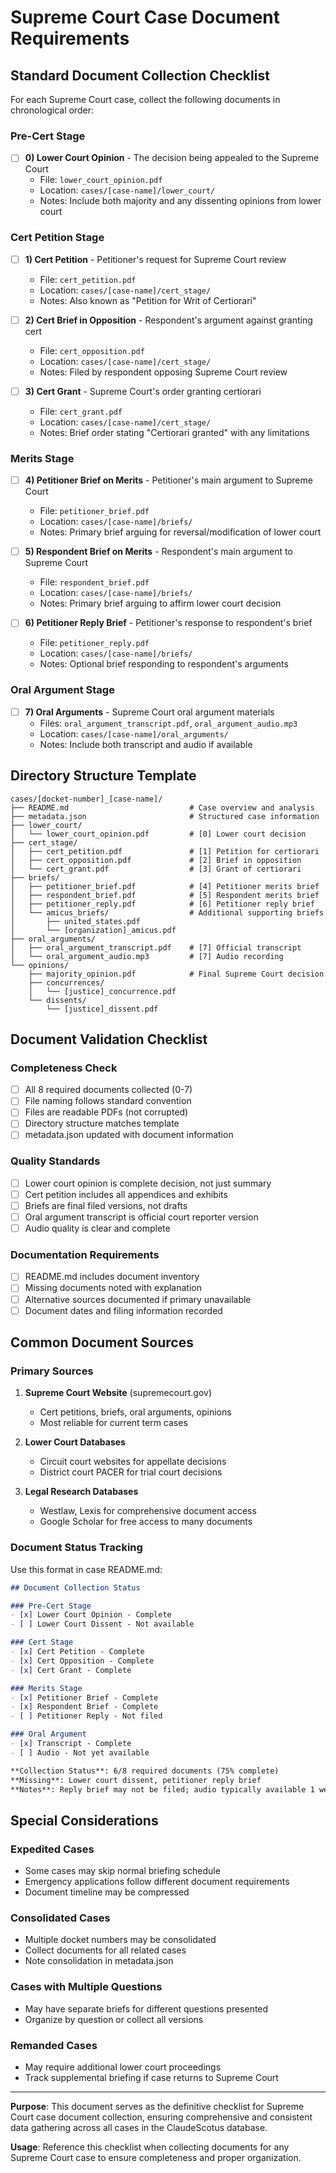# Supreme Court Case Document Requirements

## Standard Document Collection Checklist

For each Supreme Court case, collect the following documents in chronological order:

### Pre-Cert Stage
- [ ] **0) Lower Court Opinion** - The decision being appealed to the Supreme Court
  - File: `lower_court_opinion.pdf`
  - Location: `cases/[case-name]/lower_court/`
  - Notes: Include both majority and any dissenting opinions from lower court

### Cert Petition Stage
- [ ] **1) Cert Petition** - Petitioner's request for Supreme Court review
  - File: `cert_petition.pdf`
  - Location: `cases/[case-name]/cert_stage/`
  - Notes: Also known as "Petition for Writ of Certiorari"

- [ ] **2) Cert Brief in Opposition** - Respondent's argument against granting cert
  - File: `cert_opposition.pdf`
  - Location: `cases/[case-name]/cert_stage/`
  - Notes: Filed by respondent opposing Supreme Court review

- [ ] **3) Cert Grant** - Supreme Court's order granting certiorari
  - File: `cert_grant.pdf`
  - Location: `cases/[case-name]/cert_stage/`
  - Notes: Brief order stating "Certiorari granted" with any limitations

### Merits Stage
- [ ] **4) Petitioner Brief on Merits** - Petitioner's main argument to Supreme Court
  - File: `petitioner_brief.pdf`
  - Location: `cases/[case-name]/briefs/`
  - Notes: Primary brief arguing for reversal/modification of lower court

- [ ] **5) Respondent Brief on Merits** - Respondent's main argument to Supreme Court
  - File: `respondent_brief.pdf`
  - Location: `cases/[case-name]/briefs/`
  - Notes: Primary brief arguing to affirm lower court decision

- [ ] **6) Petitioner Reply Brief** - Petitioner's response to respondent's brief
  - File: `petitioner_reply.pdf`
  - Location: `cases/[case-name]/briefs/`
  - Notes: Optional brief responding to respondent's arguments

### Oral Argument Stage
- [ ] **7) Oral Arguments** - Supreme Court oral argument materials
  - Files: `oral_argument_transcript.pdf`, `oral_argument_audio.mp3`
  - Location: `cases/[case-name]/oral_arguments/`
  - Notes: Include both transcript and audio if available

## Directory Structure Template

```
cases/[docket-number]_[case-name]/
├── README.md                           # Case overview and analysis
├── metadata.json                       # Structured case information
├── lower_court/
│   └── lower_court_opinion.pdf         # [0] Lower court decision
├── cert_stage/
│   ├── cert_petition.pdf               # [1] Petition for certiorari
│   ├── cert_opposition.pdf             # [2] Brief in opposition
│   └── cert_grant.pdf                  # [3] Grant of certiorari
├── briefs/
│   ├── petitioner_brief.pdf            # [4] Petitioner merits brief
│   ├── respondent_brief.pdf            # [5] Respondent merits brief
│   ├── petitioner_reply.pdf            # [6] Petitioner reply brief
│   └── amicus_briefs/                  # Additional supporting briefs
│       ├── united_states.pdf
│       └── [organization]_amicus.pdf
├── oral_arguments/
│   ├── oral_argument_transcript.pdf    # [7] Official transcript
│   └── oral_argument_audio.mp3         # [7] Audio recording
└── opinions/
    ├── majority_opinion.pdf            # Final Supreme Court decision
    ├── concurrences/
    │   └── [justice]_concurrence.pdf
    └── dissents/
        └── [justice]_dissent.pdf
```

## Document Validation Checklist

### Completeness Check
- [ ] All 8 required documents collected (0-7)
- [ ] File naming follows standard convention
- [ ] Files are readable PDFs (not corrupted)
- [ ] Directory structure matches template
- [ ] metadata.json updated with document information

### Quality Standards
- [ ] Lower court opinion is complete decision, not just summary
- [ ] Cert petition includes all appendices and exhibits
- [ ] Briefs are final filed versions, not drafts
- [ ] Oral argument transcript is official court reporter version
- [ ] Audio quality is clear and complete

### Documentation Requirements
- [ ] README.md includes document inventory
- [ ] Missing documents noted with explanation
- [ ] Alternative sources documented if primary unavailable
- [ ] Document dates and filing information recorded

## Common Document Sources

### Primary Sources
1. **Supreme Court Website** (supremecourt.gov)
   - Cert petitions, briefs, oral arguments, opinions
   - Most reliable for current term cases

2. **Lower Court Databases**
   - Circuit court websites for appellate decisions
   - District court PACER for trial court decisions

3. **Legal Research Databases**
   - Westlaw, Lexis for comprehensive document access
   - Google Scholar for free access to many documents

### Document Status Tracking

Use this format in case README.md:

```markdown
## Document Collection Status

### Pre-Cert Stage
- [x] Lower Court Opinion - Complete
- [ ] Lower Court Dissent - Not available

### Cert Stage  
- [x] Cert Petition - Complete
- [x] Cert Opposition - Complete
- [x] Cert Grant - Complete

### Merits Stage
- [x] Petitioner Brief - Complete
- [x] Respondent Brief - Complete
- [ ] Petitioner Reply - Not filed

### Oral Argument
- [x] Transcript - Complete
- [ ] Audio - Not yet available

**Collection Status**: 6/8 required documents (75% complete)
**Missing**: Lower court dissent, petitioner reply brief
**Notes**: Reply brief may not be filed; audio typically available 1 week after argument
```

## Special Considerations

### Expedited Cases
- Some cases may skip normal briefing schedule
- Emergency applications follow different document requirements
- Document timeline may be compressed

### Consolidated Cases
- Multiple docket numbers may be consolidated
- Collect documents for all related cases
- Note consolidation in metadata.json

### Cases with Multiple Questions
- May have separate briefs for different questions presented
- Organize by question or collect all versions

### Remanded Cases
- May require additional lower court proceedings
- Track supplemental briefing if case returns to Supreme Court

---

**Purpose**: This document serves as the definitive checklist for Supreme Court case document collection, ensuring comprehensive and consistent data gathering across all cases in the ClaudeScotus database.

**Usage**: Reference this checklist when collecting documents for any Supreme Court case to ensure completeness and proper organization.